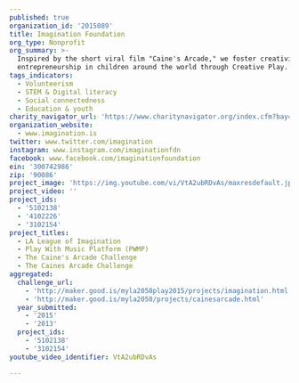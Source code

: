 ```yaml
---
published: true
organization_id: '2015089'
title: Imagination Foundation
org_type: Nonprofit
org_summary: >-
  Inspired by the short viral film "Caine's Arcade," we foster creativity and
  entrepreneurship in children around the world through Creative Play.
tags_indicators:
  - Volunteerism
  - STEM & Digital literacy
  - Social connectedness
  - Education & youth
charity_navigator_url: 'https://www.charitynavigator.org/index.cfm?bay=search.profile&ein=300742986'
organization_website:
  - www.imagination.is
twitter: www.twitter.com/imagination
instagram: www.instagram.com/imaginationfdn
facebook: www.facebook.com/imaginationfoundation
ein: '300742986'
zip: '90086'
project_image: 'https://img.youtube.com/vi/VtA2ubRDvAs/maxresdefault.jpg'
project_video: ''
project_ids:
  - '5102138'
  - '4102226'
  - '3102154'
project_titles:
  - LA League of Imagination
  - Play With Music Platform (PWMP)
  - The Caine's Arcade Challenge
  - The Caines Arcade Challenge
aggregated:
  challenge_url:
    - 'http://maker.good.is/myla2050play2015/projects/imagination.html'
    - 'http://maker.good.is/myla2050/projects/cainesarcade.html'
  year_submitted:
    - '2015'
    - '2013'
  project_ids:
    - '5102138'
    - '3102154'
youtube_video_identifier: VtA2ubRDvAs

---
```

